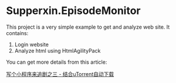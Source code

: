 # Supperxin.EpisodeMonitor

This project is a very simple example to get and analyze web site. It contains:

1. Login website
2. Analyze html using HtmlAgilityPack

You can get more details from this article:

[写个小程序来追剧之三 - 结合uTorrent自动下载](http://www.supperxin.com/Coding/Details/auto-add-download-task-to-utorrent)